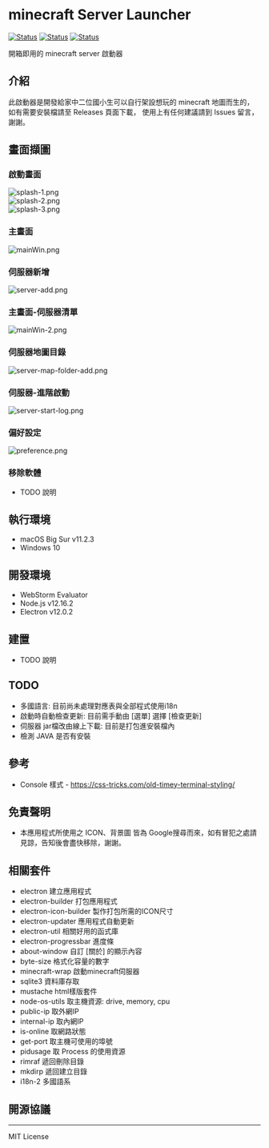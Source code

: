 # minecraft Server Launcher

[![Status](https://img.shields.io/badge/npm-v6.14.4-blue.svg)](https://www.npmjs.com/)
[![Status](https://img.shields.io/badge/node-v12.16.2-blue.svg)](https://nodejs.org/en/download/)
[![Status](https://img.shields.io/badge/License-MIT-red.svg)](https://github.com/marklin0531/minecraft-server-launcher)

開箱即用的 minecraft server 啟動器

## 介紹

此啟動器是開發給家中二位國小生可以自行架設想玩的 minecraft 地圖而生的，如有需要安裝檔請至 Releases 頁面下載，
使用上有任何建議請到 Issues 留言，謝謝。

## 畫面擷圖

### 啟動畫面
![splash-1.png](./screenshot/splash-1.png)<br />
![splash-2.png](./screenshot/splash-2.png)<br />
![splash-3.png](./screenshot/splash-3.png)<br />

### 主畫面
![mainWin.png](./screenshot/mainWin.png)<br />

### 伺服器新增
![server-add.png](./screenshot/server-add.png)<br />

### 主畫面-伺服器清單
![mainWin-2.png](./screenshot/mainWin-2.png)<br />

### 伺服器地圖目錄
![server-map-folder-add.png](./screenshot/server-map-folder-add-500.jpeg)<br />

### 伺服器-進階啟動
![server-start-log.png](./screenshot/server-start-log.png)<br />

### 偏好設定
![preference.png](./screenshot/preference-400.jpeg)<br />


### 移除軟體
- TODO 說明

## 執行環境
- macOS Big Sur v11.2.3
- Windows 10

## 開發環境
- WebStorm Evaluator
- Node.js v12.16.2
- Electron v12.0.2

## 建置
- TODO 說明

## TODO
- 多國語言: 目前尚未處理對應表與全部程式使用i18n
- 啟動時自動檢查更新: 目前需手動由 [選單] 選擇 [檢查更新]
- 伺服器 jar檔改由線上下載: 目前是打包進安裝檔內
- 檢測 JAVA 是否有安裝

## 參考
- Console 樣式 - https://css-tricks.com/old-timey-terminal-styling/

## 免責聲明
- 本應用程式所使用之 ICON、背景圖 皆為 Google搜尋而來，如有冒犯之處請見諒，告知後會盡快移除，謝謝。

## 相關套件
- electron 建立應用程式
- electron-builder 打包應用程式
- electron-icon-builder 製作打包所需的ICON尺寸
- electron-updater 應用程式自動更新
- electron-util 相關好用的函式庫
- electron-progressbar 進度條
- about-window  自訂 [關於] 的顯示內容
- byte-size 格式化容量的數字
- minecraft-wrap 啟動minecraft伺服器
- sqlite3 資料庫存取
- mustache html樣版套件
- node-os-utils 取主機資源: drive, memory, cpu
- public-ip 取外網IP
- internal-ip 取內網IP
- is-online 取網路狀態
- get-port 取主機可使用的埠號
- pidusage  取 Process 的使用資源
- rimraf 遞回刪除目錄
- mkdirp 遞回建立目錄
- i18n-2 多國語系


## 開源協議
-----------
MIT License

